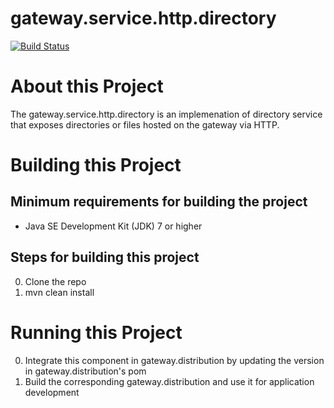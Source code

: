 # gateway.service.http.directory

[![Build Status][build-status-image]][build-status]

[build-status-image]: https://travis-ci.org/kaazing/gateway.service.http.directory-1.svg?branch=develop
[build-status]: https://travis-ci.org/kaazing/gateway.service.http.directory-1

# About this Project

The gateway.service.http.directory is an implemenation of directory service that exposes directories or files hosted on the gateway via HTTP.

# Building this Project

## Minimum requirements for building the project
* Java SE Development Kit (JDK) 7 or higher

## Steps for building this project
0. Clone the repo
0. mvn clean install

# Running this Project

0. Integrate this component in gateway.distribution by updating the version in gateway.distribution's pom
0. Build the corresponding gateway.distribution and use it for application development
